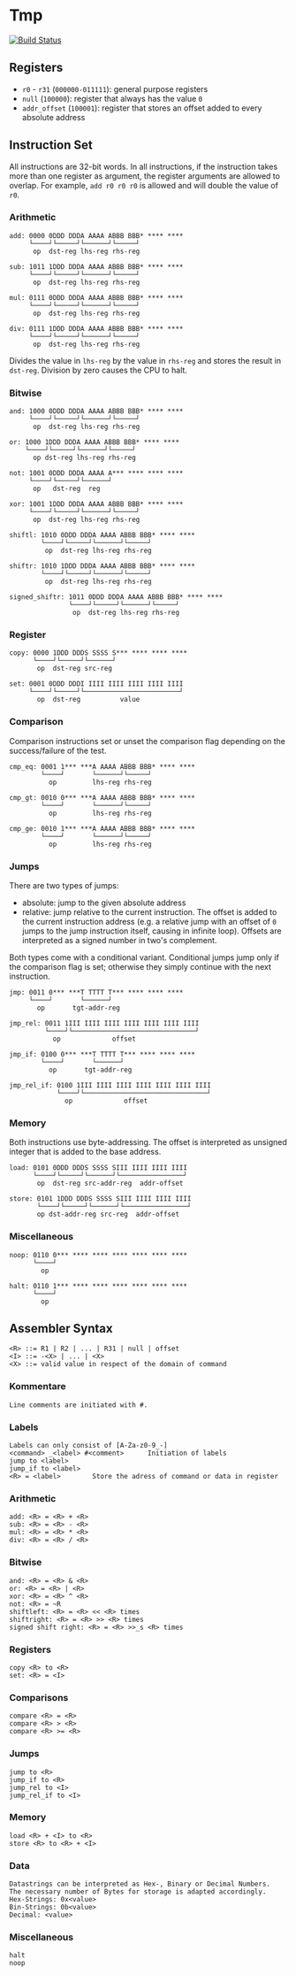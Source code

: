 # Tmp

[![Build Status](https://travis-ci.com/Laegluin/mikrorechner.svg?branch=master)](https://travis-ci.com/Laegluin/mikrorechner)

## Registers

- `r0` - `r31` (`000000-011111`): general purpose registers
- `null` (`100000`): register that always has the value `0`
- `addr_offset` (`100001`): register that stores an offset added to every absolute address

## Instruction Set

All instructions are 32-bit words. In all instructions, if the instruction takes more than
one register as argument, the register arguments are allowed to overlap. For example,
`add r0 r0 r0` is allowed and will double the value of `r0`.

### Arithmetic

```text
add: 0000 0DDD DDDA AAAA ABBB BBB* **** ****
     └────┘└─────┘└──────┘└─────┘
      op  dst-reg lhs-reg rhs-reg
```

```text
sub: 1011 1DDD DDDA AAAA ABBB BBB* **** ****
     └────┘└─────┘└──────┘└─────┘
      op  dst-reg lhs-reg rhs-reg
```

```text
mul: 0111 0DDD DDDA AAAA ABBB BBB* **** ****
     └────┘└─────┘└──────┘└─────┘
      op  dst-reg lhs-reg rhs-reg
```

```text
div: 0111 1DDD DDDA AAAA ABBB BBB* **** ****
     └────┘└─────┘└──────┘└─────┘
      op  dst-reg lhs-reg rhs-reg
```

Divides the value in `lhs-reg` by the value in `rhs-reg` and stores the result in `dst-reg`.
Division by zero causes the CPU to halt.

### Bitwise

```text
and: 1000 0DDD DDDA AAAA ABBB BBB* **** ****
     └────┘└─────┘└──────┘└─────┘
      op  dst-reg lhs-reg rhs-reg
```

```text
or: 1000 1DDD DDDA AAAA ABBB BBB* **** ****
    └────┘└─────┘└──────┘└─────┘
      op dst-reg lhs-reg rhs-reg
```

```text
not: 1001 0DDD DDDA AAAA A*** **** **** ****
     └────┘└─────┘└──────┘
      op   dst-reg  reg
```

```text
xor: 1001 1DDD DDDA AAAA ABBB BBB* **** ****
     └────┘└─────┘└──────┘└─────┘
      op  dst-reg lhs-reg rhs-reg
```

```text
shiftl: 1010 0DDD DDDA AAAA ABBB BBB* **** ****
        └────┘└─────┘└──────┘└─────┘
         op  dst-reg lhs-reg rhs-reg
```

```text
shiftr: 1010 1DDD DDDA AAAA ABBB BBB* **** ****
        └────┘└─────┘└──────┘└─────┘
         op  dst-reg lhs-reg rhs-reg
```

```text
signed_shiftr: 1011 0DDD DDDA AAAA ABBB BBB* **** ****
               └────┘└─────┘└──────┘└─────┘
                op  dst-reg lhs-reg rhs-reg
```

### Register

```text
copy: 0000 1DDD DDDS SSSS S*** **** **** ****
      └────┘└─────┘└──────┘
       op  dst-reg src-reg
```

```text
set: 0001 0DDD DDDI IIII IIII IIII IIII IIII
     └────┘└─────┘└────────────────────────┘
       op  dst-reg          value
```

### Comparison

Comparison instructions set or unset the comparison flag depending on the success/failure of the test.

```text
cmp_eq: 0001 1*** ***A AAAA ABBB BBB* **** ****
        └────┘       └──────┘└─────┘
          op         lhs-reg rhs-reg
```

```text
cmp_gt: 0010 0*** ***A AAAA ABBB BBB* **** ****
        └────┘       └──────┘└─────┘
          op         lhs-reg rhs-reg
```

```text
cmp_ge: 0010 1*** ***A AAAA ABBB BBB* **** ****
        └────┘       └──────┘└─────┘
          op         lhs-reg rhs-reg
```

### Jumps

There are two types of jumps:

- absolute: jump to the given absolute address
- relative: jump relative to the current instruction. The offset is added to the current
            instruction address (e.g. a relative jump with an offset of `0` jumps to the jump
            instruction itself, causing in infinite loop). Offsets are interpreted as a signed
            number in two's complement.

Both types come with a conditional variant. Conditional jumps jump only if the comparison flag is set;
otherwise they simply continue with the next instruction.

```text
jmp: 0011 0*** ***T TTTT T*** **** **** ****
     └────┘       └──────┘
       op       tgt-addr-reg
```

```text
jmp_rel: 0011 1III IIII IIII IIII IIII IIII IIII
         └────┘└───────────────────────────────┘
           op             offset
```

```text
jmp_if: 0100 0*** ***T TTTT T*** **** **** ****
        └────┘       └──────┘
          op       tgt-addr-reg
```

```text
jmp_rel_if: 0100 1III IIII IIII IIII IIII IIII IIII
            └────┘└───────────────────────────────┘
              op             offset
```

### Memory

Both instructions use byte-addressing. The offset is interpreted as unsigned integer that is
added to the base address.

```text
load: 0101 0DDD DDDS SSSS SIII IIII IIII IIII
      └────┘└─────┘└──────┘└────────────────┘
       op  dst-reg src-addr-reg  addr-offset
```

```text
store: 0101 1DDD DDDS SSSS SIII IIII IIII IIII
       └────┘└─────┘└──────┘└────────────────┘
       op dst-addr-reg src-reg  addr-offset
```

### Miscellaneous

```text
noop: 0110 0*** **** **** **** **** **** ****
      └────┘
        op
```

```text
halt: 0110 1*** **** **** **** **** **** ****
      └────┘
        op
```

## Assembler Syntax

```text
<R> ::= R1 | R2 | ... | R31 | null | offset
<I> ::= -<X> | ... | <X>
<X> ::= valid value in respect of the domain of command
```
### Kommentare
```text
Line comments are initiated with #.
```

### Labels
```text
Labels can only consist of [A-Za-z0-9_-]
<command> _<label> #<comment>      Initiation of labels
jump to <label>
jump_if to <label>
<R> = <label>        Store the adress of command or data in register
```

### Arithmetic

```text
add: <R> = <R> + <R>
sub: <R> = <R> - <R>
mul: <R> = <R> * <R>
div: <R> = <R> / <R>
```

### Bitwise

```text
and: <R> = <R> & <R>
or: <R> = <R> | <R>
xor: <R> = <R> ^ <R>
not: <R> = ~R
shiftleft: <R> = <R> << <R> times
shiftright: <R> = <R> >> <R> times
signed shift right: <R> = <R> >>_s <R> times
```

### Registers

```text
copy <R> to <R>
set: <R> = <I>
```

### Comparisons

```text
compare <R> = <R>
compare <R> > <R>
compare <R> >= <R>
```

### Jumps

```text
jump to <R>
jump_if to <R>
jump_rel to <I>
jump_rel_if to <I>
```

### Memory

```text
load <R> + <I> to <R>
store <R> to <R> + <I>
```
### Data

```text
Datastrings can be interpreted as Hex-, Binary or Decimal Numbers. 
The necessary number of Bytes for storage is adapted accordingly.
Hex-Strings: 0x<value>
Bin-Strings: 0b<value>
Decimal: <value>
```
### Miscellaneous

```text
halt
noop
```
